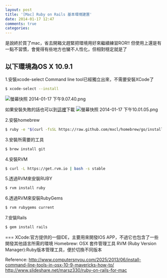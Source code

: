 ```yaml
---
layout: post
title: '[Mac] Ruby on Rails 基本環境建置'
date: 2014-01-17 12:47
comments: true
categories: 
---
```

是說終於買了mac，省去開箱文趕緊把環境用好來繼續練習ROR!!
但使用上還是有一點不習慣，會覺得有些地方也蠻不人性化，但相對穩定就是了


## 以下環境為OS X 10.9.1
1.安裝xcode-select
Command line tool已經獨立出來，不需要安裝XCode了
``` bash terminal
$ xcode-select --install
```
![螢幕快照 2014-01-17 下午9.07.40.png](http://user-image.logdown.io/user/2740/blog/2734/post/176032/wrVy25UMQkeJEnuNKSEq_%E8%9E%A2%E5%B9%95%E5%BF%AB%E7%85%A7%202014-01-17%20%E4%B8%8B%E5%8D%889.07.40.png)


如果安裝失敗的話也可以到[這裡](https://developer.apple.com/downloads/index.action?q=xcode)下載
![螢幕快照 2014-01-17 下午10.01.05.png](http://user-image.logdown.io/user/2740/blog/2734/post/176032/umDZbcPSNWfhQ0VNDr7l_%E8%9E%A2%E5%B9%95%E5%BF%AB%E7%85%A7%202014-01-17%20%E4%B8%8B%E5%8D%8810.01.05.png)


2.安裝homebrew
``` bash terminal
$ ruby -e "$(curl -fsSL https://raw.github.com/mxcl/homebrew/go/install)"
```

3.安裝所需要的工具
``` bash terminal
$ brew install git
```

4.安裝RVM
``` bash terminal
$ curl -L https://get.rvm.io | bash -s stable
```
5.透過RVM來安裝RUBY
``` bash terminal
$ rvm install ruby
```
6.透過RVM來安裝RubyGems
``` bash terminal
$ rvm rubygems current
```
7.安裝Rails
``` bash terminal
$ gem install rails
```

===
XCode:官方提供的一個IDE，主要用來開發IOS APP，不過它也包含了一些開發其他語言所需的環境
Homebrew: OSX 套件管理工具
RVM (Ruby Version Manager):Ruby版本管理工具，便於切換不同版本



Reference:
http://www.computersnyou.com/2025/2013/06/install-command-line-tools-in-osx-10-9-mavericks-how-to/
http://www.slideshare.net/marsz330/ruby-on-rails-for-mac